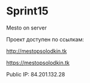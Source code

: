 # Sprint15
Mesto on server

Проект доступен по ссылкам:

http://mestopsolodkin.tk

https://mestopsolodkin.tk

Public IP: 84.201.132.28

